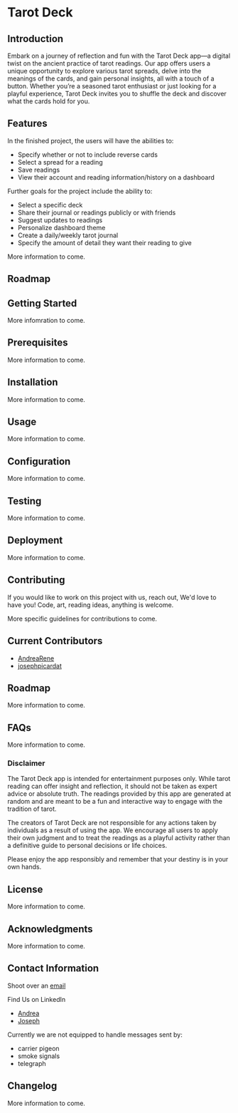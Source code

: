 # Tarot Deck

## Introduction

Embark on a journey of reflection and fun with the Tarot Deck app—a digital twist on the ancient practice of tarot readings. Our app offers users a unique opportunity to explore various tarot spreads, delve into the meanings of the cards, and gain personal insights, all with a touch of a button. Whether you’re a seasoned tarot enthusiast or just looking for a playful experience, Tarot Deck invites you to shuffle the deck and discover what the cards hold for you.

## Features

In the finished project, the users will have the abilities to:

- Specify whether or not to include reverse cards
- Select a spread for a reading
- Save readings
- View their account and reading information/history on a dashboard

Further goals for the project include the ability to:

- Select a specific deck
- Share their journal or readings publicly or with friends
- Suggest updates to readings
- Personalize dashboard theme
- Create a daily/weekly tarot journal
- Specify the amount of detail they want their reading to give

More information to come.

## Roadmap

## Getting Started

More infomration to come.

## Prerequisites

More information to come.

## Installation

More information to come.

## Usage

More information to come.

## Configuration

More information to come.

## Testing

More information to come.

## Deployment

More information to come.

## Contributing

If you would like to work on this project with us, reach out, We'd love to have you! Code, art, reading ideas, anything is welcome.

More specific guidelines for contributions to come.

## Current Contributors

- [AndreaRene](https://github.com/AndreaRene)
- [josephpicardat](https://github.com/josephpicardat)

## Roadmap

More information to come.

## FAQs

More information to come.

### Disclaimer

The Tarot Deck app is intended for entertainment purposes only. While tarot reading can offer insight and reflection, it should not be taken as expert advice or absolute truth. The readings provided by this app are generated at random and are meant to be a fun and interactive way to engage with the tradition of tarot.

The creators of Tarot Deck are not responsible for any actions taken by individuals as a result of using the app. We encourage all users to apply their own judgment and to treat the readings as a playful activity rather than a definitive guide to personal decisions or life choices.

Please enjoy the app responsibly and remember that your destiny is in your own hands.

## License

More information to come.

## Acknowledgments

More information to come.

## Contact Information

Shoot over an [email](mailto:tarotreaderappcontact@gmail.com)

Find Us on LinkedIn
- [Andrea](https://www.linkedin.com/in/andreapresto/)
- [Joseph](https://www.linkedin.com/in/joseph-picardat-586897241/)

Currently we are not equipped to handle messages sent by:

- carrier pigeon
- smoke signals
- telegraph

## Changelog

More information to come.
